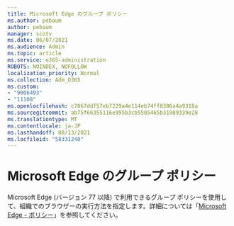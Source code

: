 ```yaml
---
title: Microsoft Edge のグループ ポリシー
ms.author: pebaum
author: pebaum
manager: scotv
ms.date: 06/07/2021
ms.audience: Admin
ms.topic: article
ms.service: o365-administration
ROBOTS: NOINDEX, NOFOLLOW
localization_priority: Normal
ms.collection: Adm_O365
ms.custom:
- "9006493"
- "11108"
ms.openlocfilehash: c7067ddf57eb7229a4e114eb74ff8306a4a9318a
ms.sourcegitcommit: ab75f66355116e995b3cb5505465b31989339e28
ms.translationtype: MT
ms.contentlocale: ja-JP
ms.lasthandoff: 08/13/2021
ms.locfileid: "58331240"
---
```

# <a name="group-policies-in-microsoft-edge"></a>Microsoft Edge のグループ ポリシー

Microsoft Edge (バージョン 77 以降) で利用できるグループ ポリシーを使用して、組織でのブラウザーの実行方法を指定します。詳細については「[Microsoft Edge - ポリシー](https://docs.microsoft.com/deployedge/microsoft-edge-policies#available-policies)」を参照してください。